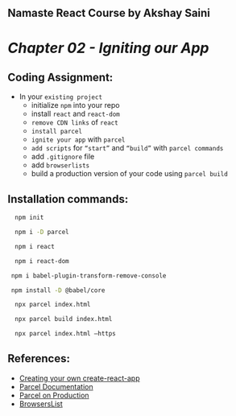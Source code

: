 ## Namaste React Course by Akshay Saini

# _Chapter 02 - Igniting our App_

## Coding Assignment:

- In your `existing project`
  - initialize `npm` into your repo
  - install `react` and `react-dom`
  - `remove CDN links` of `react`
  - `install parcel`
  - `ignite your app` with `parcel`
  - `add scripts` for `“start”` and `“build”` with `parcel commands`
  - add `.gitignore` file
  - add `browserlists`
  - build a production version of your code using `parcel build`

## Installation commands:

```bash
  npm init
```

```bash
  npm i -D parcel
```

```bash
  npm i react
```

```bash
  npm i react-dom
```

```bash
 npm i babel-plugin-transform-remove-console
```

```bash
 npm install -D @babel/core
```

```bash
  npx parcel index.html
```

```bash
  npx parcel build index.html
```

```bash
  npx parcel index.html –https
```

## References:

- [Creating your own create-react-app](https://medium.com/@JedaiSaboteur/creating-a-react-app-from-scratch-f3c693b84658)
- [Parcel Documentation](https://parceljs.org/getting-started/webapp/)
- [Parcel on Production](https://parceljs.org/features/production/)
- [BrowsersList](https://browserslist.dev/)
